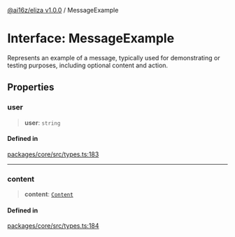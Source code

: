 [@ai16z/eliza v1.0.0](../index.md) / MessageExample

# Interface: MessageExample

Represents an example of a message, typically used for demonstrating or testing purposes, including optional content and action.

## Properties

### user

> **user**: `string`

#### Defined in

[packages/core/src/types.ts:183](https://github.com/ai16z/eliza/blob/main/packages/core/src/types.ts#L183)

***

### content

> **content**: [`Content`](Content.md)

#### Defined in

[packages/core/src/types.ts:184](https://github.com/ai16z/eliza/blob/main/packages/core/src/types.ts#L184)
